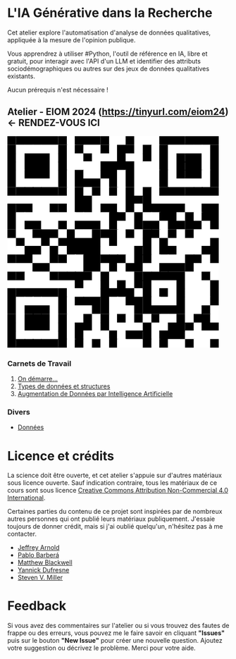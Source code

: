 # L'IA Générative dans la Recherche

Cet atelier explore l'automatisation d'analyse de données qualitatives, appliquée à la mesure de l'opinion publique.

Vous apprendrez à utiliser #Python, l'outil de référence en IA, libre et gratuit, pour interagir avec l'API d'un LLM et identifier des attributs sociodémographiques ou autres sur des jeux de données qualitatives existants.

Aucun prérequis n'est nécessaire !

## Atelier - EIOM 2024 (https://tinyurl.com/eiom24) <- RENDEZ-VOUS ICI

![WS-EIOM](https://github.com/mickaeltemporao/workshop-ai-augmented-data/blob/main/figures/eiom24-400?raw=true)

### Carnets de Travail

1. [On démarre...](https://colab.research.google.com/github/mickaeltemporao/workshop-ai-augmented-data/blob/main/notebooks/01-getting-started.ipynb)
2. [Types de données et structures](https://colab.research.google.com/github/mickaeltemporao/workshop-ai-augmented-data/blob/main/notebooks/02-data-types-and-structures.ipynb)
3. [Augmentation de Données par Intelligence Artificielle](https://colab.research.google.com/github/mickaeltemporao/workshop-ai-augmented-data/blob/main/notebooks/03-ai-driven-data-augmentation.ipynb)

### Divers
- [Données](https://raw.githubusercontent.com/mickaeltemporao/workshop-ai-augmented-data/main/data/raw/us_pols_20.csv)

# Licence et crédits

La science doit être ouverte, et cet atelier s'appuie sur d'autres matériaux sous licence ouverte. Sauf indication contraire, tous les matériaux de ce cours sont sous licence <a rel="license" href="https://creativecommons.org/licenses/by-nc/4.0/">Creative Commons Attribution Non-Commercial 4.0 International</a>.

Certaines parties du contenu de ce projet sont inspirées par de nombreux autres personnes qui ont publié leurs matériaux publiquement. J'essaie toujours de donner crédit, mais si j'ai oublié quelqu'un, n'hésitez pas à me contacter.

- [Jeffrey Arnold](http://www.jrnold.me/)
- [Pablo Barberá](http://pablobarbera.com/)
- [Matthew Blackwell](https://mattblackwell.org/)
- [Yannick Dufresne](https://www.fss.ulaval.ca/notre-faculte/repertoire-du-personnel/yannick-dufresne)
- [Steven V. Miller](http://svmiller.com/)

# Feedback
Si vous avez des commentaires sur l'atelier ou si vous trouvez des fautes de frappe ou des erreurs, vous pouvez me le faire savoir en cliquant **"Issues"** puis sur le bouton **"New Issue"** pour créer une nouvelle question. Ajoutez votre suggestion ou décrivez le problème. Merci pour votre aide.
